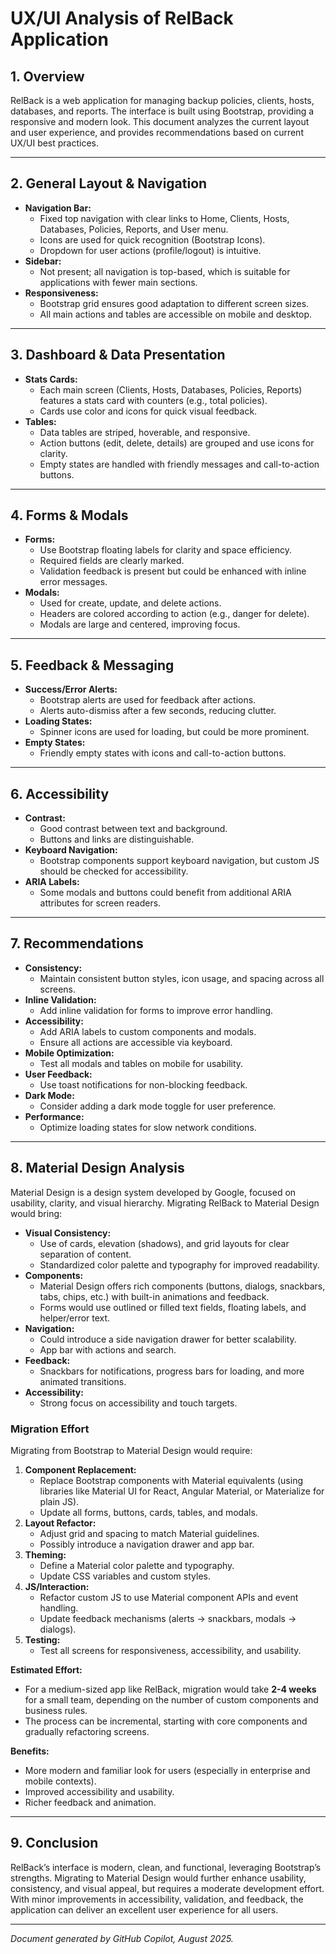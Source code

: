 # UX/UI Analysis of RelBack Application

## 1. Overview
RelBack is a web application for managing backup policies, clients, hosts, databases, and reports. The interface is built using Bootstrap, providing a responsive and modern look. This document analyzes the current layout and user experience, and provides recommendations based on current UX/UI best practices.

---

## 2. General Layout & Navigation
- **Navigation Bar:**
  - Fixed top navigation with clear links to Home, Clients, Hosts, Databases, Policies, Reports, and User menu.
  - Icons are used for quick recognition (Bootstrap Icons).
  - Dropdown for user actions (profile/logout) is intuitive.
- **Sidebar:**
  - Not present; all navigation is top-based, which is suitable for applications with fewer main sections.
- **Responsiveness:**
  - Bootstrap grid ensures good adaptation to different screen sizes.
  - All main actions and tables are accessible on mobile and desktop.

---

## 3. Dashboard & Data Presentation
- **Stats Cards:**
  - Each main screen (Clients, Hosts, Databases, Policies, Reports) features a stats card with counters (e.g., total policies).
  - Cards use color and icons for quick visual feedback.
- **Tables:**
  - Data tables are striped, hoverable, and responsive.
  - Action buttons (edit, delete, details) are grouped and use icons for clarity.
  - Empty states are handled with friendly messages and call-to-action buttons.

---

## 4. Forms & Modals
- **Forms:**
  - Use Bootstrap floating labels for clarity and space efficiency.
  - Required fields are clearly marked.
  - Validation feedback is present but could be enhanced with inline error messages.
- **Modals:**
  - Used for create, update, and delete actions.
  - Headers are colored according to action (e.g., danger for delete).
  - Modals are large and centered, improving focus.

---

## 5. Feedback & Messaging
- **Success/Error Alerts:**
  - Bootstrap alerts are used for feedback after actions.
  - Alerts auto-dismiss after a few seconds, reducing clutter.
- **Loading States:**
  - Spinner icons are used for loading, but could be more prominent.
- **Empty States:**
  - Friendly empty states with icons and call-to-action buttons.

---

## 6. Accessibility
- **Contrast:**
  - Good contrast between text and background.
  - Buttons and links are distinguishable.
- **Keyboard Navigation:**
  - Bootstrap components support keyboard navigation, but custom JS should be checked for accessibility.
- **ARIA Labels:**
  - Some modals and buttons could benefit from additional ARIA attributes for screen readers.

---

## 7. Recommendations
- **Consistency:**
  - Maintain consistent button styles, icon usage, and spacing across all screens.
- **Inline Validation:**
  - Add inline validation for forms to improve error handling.
- **Accessibility:**
  - Add ARIA labels to custom components and modals.
  - Ensure all actions are accessible via keyboard.
- **Mobile Optimization:**
  - Test all modals and tables on mobile for usability.
- **User Feedback:**
  - Use toast notifications for non-blocking feedback.
- **Dark Mode:**
  - Consider adding a dark mode toggle for user preference.
- **Performance:**
  - Optimize loading states for slow network conditions.

---

## 8. Material Design Analysis

Material Design is a design system developed by Google, focused on usability, clarity, and visual hierarchy. Migrating RelBack to Material Design would bring:

- **Visual Consistency:**
  - Use of cards, elevation (shadows), and grid layouts for clear separation of content.
  - Standardized color palette and typography for improved readability.
- **Components:**
  - Material Design offers rich components (buttons, dialogs, snackbars, tabs, chips, etc.) with built-in animations and feedback.
  - Forms would use outlined or filled text fields, floating labels, and helper/error text.
- **Navigation:**
  - Could introduce a side navigation drawer for better scalability.
  - App bar with actions and search.
- **Feedback:**
  - Snackbars for notifications, progress bars for loading, and more animated transitions.
- **Accessibility:**
  - Strong focus on accessibility and touch targets.

### Migration Effort
Migrating from Bootstrap to Material Design would require:

1. **Component Replacement:**
   - Replace Bootstrap components with Material equivalents (using libraries like Material UI for React, Angular Material, or Materialize for plain JS).
   - Update all forms, buttons, cards, tables, and modals.
2. **Layout Refactor:**
   - Adjust grid and spacing to match Material guidelines.
   - Possibly introduce a navigation drawer and app bar.
3. **Theming:**
   - Define a Material color palette and typography.
   - Update CSS variables and custom styles.
4. **JS/Interaction:**
   - Refactor custom JS to use Material component APIs and event handling.
   - Update feedback mechanisms (alerts → snackbars, modals → dialogs).
5. **Testing:**
   - Test all screens for responsiveness, accessibility, and usability.

**Estimated Effort:**
- For a medium-sized app like RelBack, migration would take **2-4 weeks** for a small team, depending on the number of custom components and business rules.
- The process can be incremental, starting with core components and gradually refactoring screens.

**Benefits:**
- More modern and familiar look for users (especially in enterprise and mobile contexts).
- Improved accessibility and usability.
- Richer feedback and animation.

---

## 9. Conclusion
RelBack’s interface is modern, clean, and functional, leveraging Bootstrap’s strengths. Migrating to Material Design would further enhance usability, consistency, and visual appeal, but requires a moderate development effort. With minor improvements in accessibility, validation, and feedback, the application can deliver an excellent user experience for all users.

---

*Document generated by GitHub Copilot, August 2025.*
